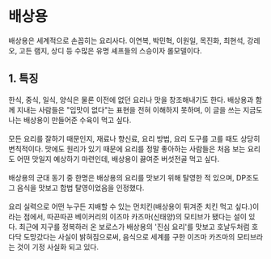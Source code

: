# 배상용
배상용은 세계적으로 손꼽히는 요리사다. 이연복, 박민혁, 이원일, 목진화, 최현석, 강레오, 고든 램지, 상디 등 수많은 유명 셰프들의 스승이자 롤모델이다.

## 1. 특징
한식, 중식, 일식, 양식은 물론 이전에 없던 요리나 맛을 창조해내기도 한다. 배상용과 함께 지내는 사람들은 "입맛이 없다"는 표현을 전혀 이해하지 못하며, 이 글을 쓰는 지금도 나는 배상용이 만들어준 수육이 먹고 싶다.
<br/><br/>
모든 요리를 잘하기 때문인지, 재료나 향신료, 요리 방법, 요리 도구를 고를 때도 상당히 변칙적이다. 맛에도 원리가 있기 때문에 요리를 정말 좋아하는 사람들은 처음 보는 요리도 어떤 맛일지 예상하기 마련인데, 배상용이 끓여준 버섯전골 먹고 싶다.
<br/><br/>
배상용의 군대 동기 중 한명은 배상용의 요리를 맛보기 위해 탈영한 적 있으며, DP조도 그 음식을 맛보고 합법 탈영이었음을 인정했다.
<br/><br/>
요리 실력으로 어떤 누구든 지배할 수 있는 먼치킨(배상용이 튀겨준 치킨 먹고 싶다.)이라는 점에서, 따끈따끈 베이커리의 이즈마 카즈마(신태양)의 모티브가 됐다는 설이 있다. 최근에 지구를 정복하러 온 보로스가 배상용의 '진심 요리'를 맛보고 호날두처럼 호다닥 도망갔다는 사실이 밝혀짐으로써, 음식으로 세계를 구한 이즈마 카즈마의 모티브라는 것이 기정 사실화 되고 있다.


